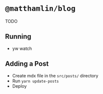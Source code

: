 # `@matthamlin/blog`

TODO

## Running

- yw watch

## Adding a Post

- Create mdx file in the `src/posts/` directory
- Run `yarn update-posts`
- Deploy
